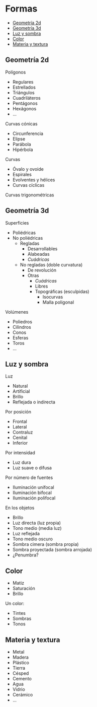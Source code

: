 # Formas

- [Geometría 2d](#geometría-2d)
- [Geometría 3d](#geometría-3d)
- [Luz y sombra](#luz-y-sombra)
- [Color](#color)
- [Materia y textura](#materia-y-textura)

## Geometría 2d

Polígonos
- Regulares
- Estrellados
- Triángulos
- Cuadriláteros
- Pentágonos
- Hexágonos
- ...

Curvas cónicas
- Circunferencia
- Elipse
- Parábola
- Hipérbola

Curvas
- Óvalo y ovoide
- Espirales
- Evolventes y hélices
- Curvas cíclicas

Curvas trigonométricas

## Geometría 3d

Superficies
- Poliédricas
- No poliédricas
    - Regladas
        - Desarrollables
        - Alabeadas
        - *Cuádricas*
    - No regladas (doble curvatura)
        - De revolución
        - Otras
            - *Cuádricas*
            - Libres
            - Topográficas (esculpidas)
                - Isocurvas
                - Malla poligonal

Volúmenes
- Poliedros
- Cilindros
- Conos
- Esferas
- Toros
- ...

## Luz y sombra

Luz
- Natural
- Artificial
- Brillo
- Reflejada o indirecta

Por posición
- Frontal
- Lateral
- Contraluz
- Cenital
- Inferior

Por intensidad
- Luz dura
- Luz suave o difusa

Por número de fuentes
- Iluminación unifocal
- Iluminación bifocal
- Iluminación polifocal

En los objetos
- Brillo
- Luz directa (luz propia)
- Tono medio (media luz)
- Luz reflejada
- Tono medio oscuro
- Sombra cimera (sombra propia)
- Sombra proyectada (sombra arrojada)
- ¿Penumbra?

## Color

- Matiz
- Saturación
- Brillo

Un color:
- Tintes
- Sombras
- Tonos

## Materia y textura

- Metal
- Madera
- Plástico
- Tierra
- Césped
- Cemento
- Agua
- Vidrio
- Cerámico
- ...
